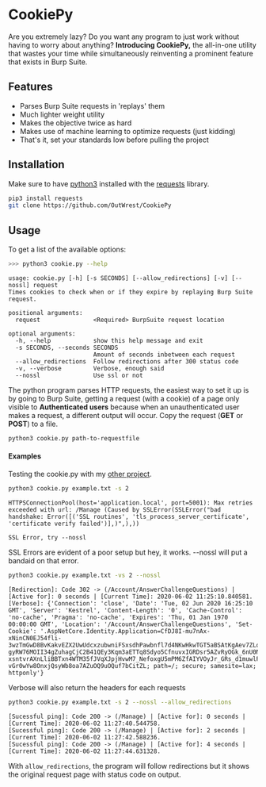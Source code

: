 # CookiePy
 
Are you extremely lazy? Do you want any program to just work without having to worry about anything? **Introducing CookiePy,** the all-in-one utility that wastes your time while simultaneously reinventing a prominent feature that exists in Burp Suite.

## Features

* Parses Burp Suite requests in 'replays' them
* Much lighter weight utility
* Makes the objective twice as hard
* Makes use of machine learning to optimize requests (just kidding)
* That's it, set your standards low before pulling the project

## Installation

Make sure to have [python3](https://www.python.org/downloads/) installed with the [requests](https://requests.readthedocs.io/en/master/) library.

```bash
pip3 install requests
git clone https://github.com/OutWrest/CookiePy
```

## Usage

To get a list of the available options:

```bash
>>> python3 cookie.py --help
```
```
usage: cookie.py [-h] [-s SECONDS] [--allow_redirections] [-v] [--nossl] request 
Times cookies to check when or if they expire by replaying Burp Suite request.

positional arguments:
  request               <Required> BurpSuite request location

optional arguments:
  -h, --help            show this help message and exit
  -s SECONDS, --seconds SECONDS
                        Amount of seconds inbetween each request
  --allow_redirections  Follow redirections after 300 status code
  -v, --verbose         Verbose, enough said
  --nossl               Use ssl or not
```

The python program parses HTTP requests, the easiest way to set it up is by going to Burp Suite, getting a request (with a cookie) of a page only visible to **Authenticated users** because when an unauthenticated user makes a request, a different output will occur. Copy the request (**GET** or **POST**) to a file.

```bash
python3 cookie.py path-to-requestfile
```

#### Examples

Testing the cookie.py with my [other project](https://github.com/OutWrest/BurpsRSuite).

```bash
python3 cookie.py example.txt -s 2
```
```
HTTPSConnectionPool(host='application.local', port=5001): Max retries exceeded with url: /Manage (Caused by SSLError(SSLError("bad handshake: Error([('SSL routines', 'tls_process_server_certificate', 'certificate verify failed')],)",),))

SSL Error, try --nossl
```

SSL Errors are evident of a poor setup but hey, it works. --nossl will put a bandaid on that error.

```bash
python3 cookie.py example.txt -vs 2 --nossl
```
```
[Redirection]: Code 302 -> (/Account/AnswerChallengeQuestions) | [Active for]: 0 seconds | [Current Time]: 2020-06-02 11:25:10.840581.
[Verbose]: {'Connection': 'close', 'Date': 'Tue, 02 Jun 2020 16:25:10 GMT', 'Server': 'Kestrel', 'Content-Length': '0', 'Cache-Control': 'no-cache', 'Pragma': 'no-cache', 'Expires': 'Thu, 01 Jan 1970 00:00:00 GMT', 'Location': '/Account/AnswerChallengeQuestions', 'Set-Cookie': '.AspNetCore.Identity.Application=CfDJ8I-mu7nAx-xNinCN0EJ54fli-3wzTmGwD8BvKakvEZX2UwUdcxzubwniFSxsdhPawbnfl7d4NKwHkwTGT5aBSAtKgAev7ZLqtn5ltl8HxLIIIpdjjBzsuMYrNMTc9E7CKhs83Jw3_oQGddBm2kyFg2SAFKPQwJRBCp5szBqpUUwqdSJvrc7bJd6ZdKmLCMOZCjuix3R2B7W9KR3rkVJIbCf8IvlOYSTbu9AJeNBJot4NkFMoXXN2cYKW_bxUyiWgMGdwCsetDjqeYPFAKGO3mMFwlpquDa9MbBOR5hJHXeqLgVj7tLo_ujQWmSUX78Y8bw_TiXaONXVBCwOJWibOiTHXHfVZxjzTjh-gyRW76MOII34gZuhagCjC2B41QEy3Kqm3aETTq8Sdyo5CfnuvxIGRDsr5AZvRyOGk_6nU0NgtilLxQmYNhP7CkdmPef86oeSwymRnDp78YHzau6TKBSfiDXMtwx7ShCi59YPQc0suIHFtU3nojEpGIoI7dweZArhFP90kBoawsBwxPlwVu04zFD2b5-xsntvrAXnLliBBTxn4WTM35fJVqXJpjHvwM7_NefoxgU5mPM6ZfAIYVOyJr_GRs_d1muwlP7tAANPKiZPx1LeiPVNkzCMvB3BKZChM-vGr0wYw8OnxjQsyWb8oa7AZuOQ9uOQuf7bCitZL; path=/; secure; samesite=lax; httponly'}
```

Verbose will also return the headers for each requests

```bash
python3 cookie.py example.txt -s 2 --nossl --allow_redirections
```
```
[Sucessful ping]: Code 200 -> (/Manage) | [Active for]: 0 seconds | [Current Time]: 2020-06-02 11:27:40.544758.
[Sucessful ping]: Code 200 -> (/Manage) | [Active for]: 2 seconds | [Current Time]: 2020-06-02 11:27:42.588236.
[Sucessful ping]: Code 200 -> (/Manage) | [Active for]: 4 seconds | [Current Time]: 2020-06-02 11:27:44.631328.
```

With `allow_redirections`, the program will follow redirections but it shows the original request page with status code on output.
